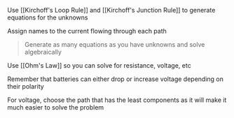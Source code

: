 Use [[Kirchoff's Loop Rule]] and [[Kirchoff's Junction Rule]] to generate equations for the unknowns

Assign names to the current flowing through each path

> Generate as many equations as you have unknowns and solve algebraically

Use [[Ohm's Law]] so you can solve for resistance, voltage, etc

Remember that batteries can either drop or increase voltage depending on their polarity

For voltage, choose the path that has the least components as it will make it much easier to solve the problem

